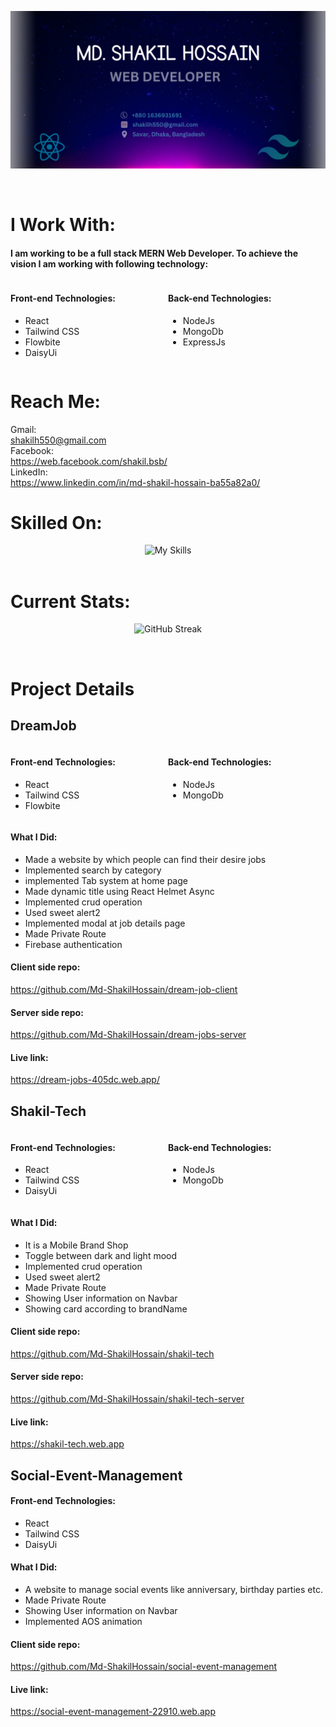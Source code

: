 ![Md. Shakil Hossain. Web Developer!](/Images/Banner/banner.png "Md. Shakil Hossain")

<br>

# I Work With:

#### I am working to be a full stack MERN Web Developer. To achieve the vision I am working with following technology:

<div style="display: flex
">
 
  <div style="flex: 1">
    <h4>Front-end Technologies:</h4>
    <ul>
      <li>React</li>
      <li>Tailwind CSS</li>
      <li>Flowbite</li>
      <li>DaisyUi</li>
    </ul>
  </div>

  <div style="flex: 1">
    <h4>Back-end Technologies:</h4>
    <ul>
      <li>NodeJs</li>
      <li>MongoDb</li>
      <li>ExpressJs</li>
    </ul>
  </div>
</div>

# Reach Me:
Gmail:<br>
shakilh550@gmail.com <br>
Facebook:<br>https://web.facebook.com/shakil.bsb/<br>
LinkedIn:<br>https://www.linkedin.com/in/md-shakil-hossain-ba55a82a0/

# Skilled On:

<div align="center">
    <img src="https://skillicons.dev/icons?i=react,tailwind,js,nodejs,mongodb,express,html,css" alt="My Skills">
</div>

<br>

# Current Stats:
<p align="center">
    <img src="https://github-readme-streak-stats.herokuapp.com?user=Md-ShakilHossain&theme=dark&hide_border=true&border_radius=20" alt="GitHub Streak" />
</p>

<br>

# Project Details
## DreamJob
<div style="display: flex">
  <div style="flex: 1">
    <h4>Front-end Technologies:</h4>
    <ul>
      <li>React</li>
      <li>Tailwind CSS</li>
      <li>Flowbite</li>
    </ul>
  </div>

  <div style="flex: 1">
    <h4>Back-end Technologies:</h4>
    <ul>
      <li>NodeJs</li>
      <li>MongoDb</li>
    </ul>
  </div>
</div>

#### What I Did:
- Made a website by which people can find their desire jobs
- Implemented search by category
- implemented Tab system at home page
- Made dynamic title using React Helmet Async
- Implemented crud operation
- Used sweet alert2
- Implemented modal at job details page
- Made Private Route
- Firebase authentication
#### Client side repo:
https://github.com/Md-ShakilHossain/dream-job-client

#### Server side repo:
https://github.com/Md-ShakilHossain/dream-jobs-server

#### Live link:
https://dream-jobs-405dc.web.app/

## Shakil-Tech
<div style="display: flex">
  <div style="flex: 1">
    <h4>Front-end Technologies:</h4>
    <ul>
      <li>React</li>
      <li>Tailwind CSS</li>
      <li>DaisyUi</li>
    </ul>
  </div>

  <div style="flex: 1">
    <h4>Back-end Technologies:</h4>
    <ul>
      <li>NodeJs</li>
      <li>MongoDb</li>
    </ul>
  </div>
</div>

#### What I Did:
- It is a Mobile Brand Shop
- Toggle between dark and light mood
- Implemented crud operation
- Used sweet alert2
- Made Private Route
- Showing User information on Navbar
- Showing card according to brandName
#### Client side repo:
https://github.com/Md-ShakilHossain/shakil-tech

#### Server side repo:
https://github.com/Md-ShakilHossain/shakil-tech-server

#### Live link:
https://shakil-tech.web.app


## Social-Event-Management
#### Front-end Technologies:
- React
- Tailwind CSS
- DaisyUi

#### What I Did:
- A website to manage social events like anniversary, birthday parties etc.
- Made Private Route
- Showing User information on Navbar
- Implemented AOS animation
#### Client side repo:
https://github.com/Md-ShakilHossain/social-event-management

#### Live link:
https://social-event-management-22910.web.app